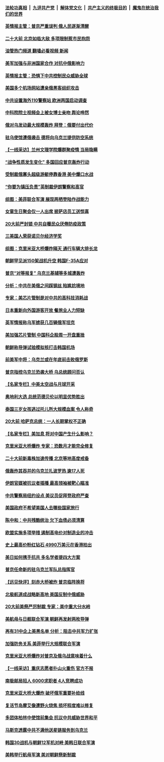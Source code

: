 ####  [法轮功真相](../../../../basic/blob/master/README.md?t=10112231) &nbsp;|&nbsp; [九评共产党](../../../../9ping.md/blob/master/README.md?t=10112231) &nbsp;|&nbsp; [解体党文化](../../../../jtdwh.md/blob/master/README.md?t=10112231)  &nbsp;|&nbsp; [共产主义的终极目的](../../../../gczydzjmd.md/blob/master/README.md?t=10112231) &nbsp;|&nbsp; [魔鬼在统治我们的世界](../../../../mgztzwmdsj.md/blob/master/README.md?t=10112231) 

#### [英情报主管：普京严重误判 俄人民逐渐清醒](../pages/nsc418/n13843158.md?t=10112231) 

#### [二十大前 北京如临大敌 多项限制惹市民抱怨](../pages/nsc418/n13843099.md?t=10112231) 

#### [油管热门频道 翻墙必看视频 新闻](http://209.250.226.216:81/youtube.html?10112231)

#### [美军加强与非洲国家合作 对抗中俄影响力](../pages/nsc418/n13842976.md?t=10112231) 

#### [英情报主管：恐惧下中共控制民众威胁全球](../pages/nsc418/n13842699.md?t=10112231) 

#### [美国多个机场网站遭亲俄黑客组织攻击](../pages/nsc418/n13842668.md?t=10112231) 

#### [中共设置海外110警察站 欧洲两国启动调查](../pages/nsc418/n13842597.md?t=10112231) 

#### [中科院院士视频会上被女博士亲吻 舆论哗然](../pages/nsc418/n13842363.md?t=10112231) 

#### [俄对乌发动最大规模轰炸 拜登：俄要付出代价](../pages/nsc418/n13842582.md?t=10112231) 

#### [驻乌使馆遭俄袭击 德将向乌克兰提供防空系统](../pages/nsc418/n13842547.md?t=10112231) 

#### [【一线采访】兰州文理学院爆群聚疫情 当局隐瞒](../pages/nsc418/n13842300.md?t=10112231) 

#### [“战争性质发生变化” 多国回应普京轰炸行动](../pages/nsc418/n13842518.md?t=10112231) 

#### [受制裁俄寡头超级游艇停靠香港 美中爆口水战](../pages/nsc418/n13842487.md?t=10112231) 

#### [“你要为镇压负责”英制裁伊朗警察和高官](../pages/nsc418/n13842546.md?t=10112231) 

#### [组图：美菲联合军演 展现两栖登陆作战能力](../pages/nsc418/n13842373.md?t=10112231) 

#### [女童生日聚会仅一人出席 披萨店员工送惊喜](../pages/nsc418/n13842189.md?t=10112231) 

#### [20大前严封锁 中共自曝民众厌倦防疫政策](../pages/nsc418/n13842480.md?t=10112231) 

#### [三美国人荣获诺贝尔经济学奖](../pages/nsc418/n13842378.md?t=10112231) 

#### [组图：克里米亚大桥爆炸隔天 通行车辆大排长龙](../pages/nsc418/n13842317.md?t=10112231) 

#### [朝鲜罕见派150架战机升空 韩国F-35A应对](../pages/nsc418/n13842297.md?t=10112231) 

#### [普京“对等报复” 乌克兰基辅等多城遭轰炸](../pages/nsc418/n13842292.md?t=10112231) 

#### [分析：中共在美俄之间踩钢丝 陷尴尬境地](../pages/nsc418/n13841990.md?t=10112231) 

#### [专家：美芯片管制是对中共的高科技消耗战](../pages/nsc418/n13842316.md?t=10112231) 

#### [日本重新向外国游客开放 餐旅业人力短缺](../pages/nsc418/n13842331.md?t=10112231) 

#### [英军情报称乌军掳获几百辆俄军坦克](../pages/nsc418/n13842219.md?t=10112231) 

#### [美加强芯片管制 中国科企股周一开盘重挫](../pages/nsc418/n13842177.md?t=10112231) 

#### [朝鲜称导弹试验模拟核打击韩国机场](../pages/nsc418/n13842091.md?t=10112231) 

#### [前美军中将：乌克兰或在年底前击败俄罗斯](../pages/nsc418/n13842083.md?t=10112231) 

#### [普京指控乌克兰恐袭大桥 乌总统顾问否认](../pages/nsc418/n13841989.md?t=10112231) 

#### [【名家专栏】中美太空战与月球开采](../pages/nsc418/n13841824.md?t=10112231) 

#### [奥地利大选 总统范德贝伦以明显优势胜出](../pages/nsc418/n13841958.md?t=10112231) 

#### [泰国三岁女孩逃过托儿所大规模血案 令人称奇](../pages/nsc418/n13841941.md?t=10112231) 

#### [20大前 哈萨克总统：一人长期掌权不正确](../pages/nsc418/n13841539.md?t=10112231) 

#### [【名家专栏】美加息 将对中国产生什么影响？](../pages/nsc418/n13841817.md?t=10112231) 

#### [克里米亚大桥爆炸 专家：恐数月才能完全修复](../pages/nsc418/n13841930.md?t=10112231) 

#### [二十大前新毒株加速传播 北京等地高度戒备](../pages/nsc418/n13841884.md?t=10112231) 

#### [俄轰炸其吞并的乌克兰扎波罗热 逾17人死](../pages/nsc418/n13841787.md?t=10112231) 

#### [伊朗官媒被抗议者插播 最高领袖被靶心瞄准](../pages/nsc418/n13841885.md?t=10112231) 

#### [中共警察局纽约设点 美议员促拜登政府严查](../pages/nsc418/n13841856.md?t=10112231) 

#### [美国政府不希望美国人去哪些国家旅行](../pages/nsc418/n13837562.md?t=10112231) 

#### [陈中和：中共残酷统治 欠下血债必须清算](../pages/nsc418/n13841702.md?t=10112231) 

#### [欧盟实施多项举措 遏制高电价对制造业的冲击](../pages/nsc418/n13841664.md?t=10112231) 

#### [史上最高价粉红钻石 4990万美元在香港拍出](../pages/nsc418/n13841608.md?t=10112231) 

#### [美日如何携手抗共 多名学者提四大方案](../pages/nsc418/n13839159.md?t=10112231) 

#### [普京任命新的驻乌克兰军队总指挥官](../pages/nsc418/n13841575.md?t=10112231) 

#### [【远见快评】刻赤大桥被炸 普京临阵换将](../pages/nsc418/n13841578.md?t=10112231) 

#### [北极航道成战略新高地 美国反制中俄威胁](../pages/nsc418/n13841545.md?t=10112231) 

#### [20大前美祭严厉制裁 专家：美中重大分水岭](../pages/nsc418/n13841523.md?t=10112231) 

#### [美航母与日舰联合军演 朝鲜再发射两枚导弹](../pages/nsc418/n13841524.md?t=10112231) 

#### [再有31中企上美黑名单 分析：阻击中共军力扩张](../pages/nsc418/n13841458.md?t=10112231) 

#### [加强防务关系 美菲举行大规模联合军演](../pages/nsc418/n13841484.md?t=10112231) 

#### [克里米亚大桥爆炸对普京及俄乌战意味着什么](../pages/nsc418/n13841469.md?t=10112231) 

#### [【一线采访】重庆志愿者扑山火重伤 官方不报](../pages/nsc418/n13841380.md?t=10112231) 


#### [南极邮局招人 6000求职者 4人竞聘成功](../pages/nsc418/n13841270.md?t=10112231) 

#### [克里米亚大桥大爆炸 破坏俄军重要补给线](../pages/nsc418/n13841402.md?t=10112231) 

#### [复活节岛摩艾像遭野火烧焦 损坏程度难以修复](../pages/nsc418/n13841234.md?t=10112231) 

#### [多团体柏林中使馆前集会 抗议中共威胁世界和平](../pages/nsc418/n13841171.md?t=10112231) 

#### [马斯克透露中共不满他送星链服务到乌克兰](../pages/nsc418/n13841104.md?t=10112231) 

#### [韩国30战机与朝鲜12军机对峙 美韩日联合军演](../pages/nsc418/n13841158.md?t=10112231) 

#### [美韩举行航母军演 美对朝鲜祭新制裁](../pages/nsc418/n13841080.md?t=10112231) 

<img src='http://gfw-breaker.win/goodnews/indexes/nsc418.md' width='0px' height='0px'/>
